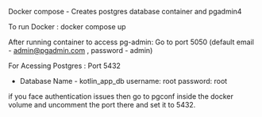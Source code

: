 
Docker compose - Creates postgres database container and pgadmin4

To run Docker :
   docker compose up 

After running container to access pg-admin: Go to port 5050
 (default email - admin@pgadmin.com , password - admin)

 
For Acessing Postgres : Port 5432
  - Database Name - kotlin_app_db username: root password: root


if you face authentication issues then go to pgconf inside the
docker volume and uncomment the port there and set it to 5432.
